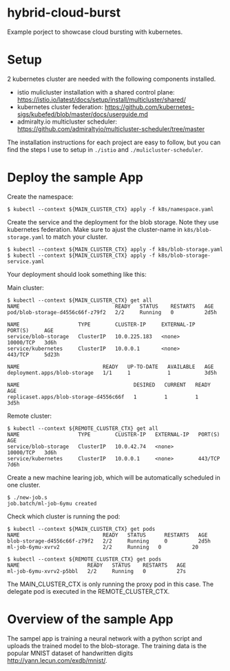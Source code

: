 # hybrid-cloud-burst

Example porject to showcase cloud bursting with kubernetes.

# Setup
2 kubernetes cluster are needed with the following components installed.


- istio mulicluster installation with a shared control plane: https://istio.io/latest/docs/setup/install/multicluster/shared/ 
- kubernetes cluster federation:
https://github.com/kubernetes-sigs/kubefed/blob/master/docs/userguide.md
- admiralty.io multicluster scheduler:
https://github.com/admiraltyio/multicluster-scheduler/tree/master

The installation instructions for each project are easy to follow, but you can find the steps I use to setup in `./istio` and `./mulicluster-scheduler`.

#  Deploy the sample App
Create the namespace:
```
$ kubectl --context ${MAIN_CLUSTER_CTX} apply -f k8s/namespace.yaml
```
Create the service and the deployment for the blob storage. Note they use kubernetes federation. Make sure to ajust the cluster-name in `k8s/blob-storage.yaml` to match your cluster.

```
$ kubectl --context ${MAIN_CLUSTER_CTX} apply -f k8s/blob-storage.yaml
$ kubectl --context ${MAIN_CLUSTER_CTX} apply -f k8s/blob-storage-service.yaml
```
Your deployment should look something like this:

Main cluster:
```
$ kubectl --context ${MAIN_CLUSTER_CTX} get all 
NAME                               READY   STATUS    RESTARTS   AGE
pod/blob-storage-d4556c66f-z79f2   2/2     Running   0          2d5h

NAME                   TYPE        CLUSTER-IP     EXTERNAL-IP   PORT(S)     AGE
service/blob-storage   ClusterIP   10.0.225.183   <none>        10000/TCP   3d6h
service/kubernetes     ClusterIP   10.0.0.1       <none>        443/TCP     5d23h

NAME                           READY   UP-TO-DATE   AVAILABLE   AGE
deployment.apps/blob-storage   1/1     1            1           3d5h

NAME                                     DESIRED   CURRENT   READY   AGE
replicaset.apps/blob-storage-d4556c66f   1         1         1       3d5h
```
Remote cluster:
```
$ kubectl --context ${REMOTE_CLUSTER_CTX} get all 
NAME                   TYPE        CLUSTER-IP   EXTERNAL-IP   PORT(S)     AGE
service/blob-storage   ClusterIP   10.0.42.74   <none>        10000/TCP   3d6h
service/kubernetes     ClusterIP   10.0.0.1     <none>        443/TCP     7d6h
```

Create a new machine learing job, which will be automatically scheduled in one cluster. 

```
$ ./new-job.s
job.batch/ml-job-6ymu created
```

Check which cluster is running the pod:
```
$ kubectl --context ${MAIN_CLUSTER_CTX} get pods
NAME                           READY   STATUS      RESTARTS   AGE
blob-storage-d4556c66f-z79f2   2/2     Running     0          2d5h
ml-job-6ymu-xvrv2              2/2     Running   0          20

$ kubectl --context ${REMOTE_CLUSTER_CTX} get pods
NAME                      READY   STATUS    RESTARTS   AGE
ml-job-6ymu-xvrv2-p5bbl   2/2     Running   0          27s
```
The MAIN_CLUSTER_CTX is only running the proxy pod in this case. The delegate pod is executed in the REMOTE_CLUSTER_CTX.

# Overview of the sample App

The sampel app is training a neural network with a python script and uploads the trained model to the blob-storage. 
The training data is the popular MNIST dataset of handwritten digits http://yann.lecun.com/exdb/mnist/. 